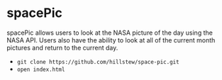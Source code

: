 # spacePic

spacePic allows users to look at the NASA picture of the day using the NASA API. Users also have the ability to look at all of the current month pictures and return to the current day.

- `git clone https://github.com/hillstew/space-pic.git`   
- `open index.html`
